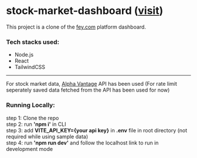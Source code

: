 # stock-market-dashboard ([visit](https://checkthemarket.onrender.com/))
This project is a clone of the [fey.com](www.fey.com) platform dashboard.
### Tech stacks used:
- Node.js
- React
- TailwindCSS

___
For stock market data, [Alpha Vantage](alphavantage.co) API has been used
(For rate limit seperately saved data fetched from the API has been used for now)

### Running Locally:
step 1: Clone the repo  
step 2: run **'npm i'** in CLI  
step 3: add **VITE_API_KEY={your api key}** in **.env** file in root directory (not required while using sample data)   
step 4: run **'npm run dev'** and follow the localhost link to run in development mode

